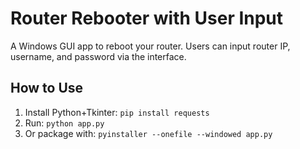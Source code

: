 # Router Rebooter with User Input

A Windows GUI app to reboot your router.
Users can input router IP, username, and password via the interface.

## How to Use
1. Install Python+Tkinter: `pip install requests`
2. Run: `python app.py`
3. Or package with: `pyinstaller --onefile --windowed app.py`
